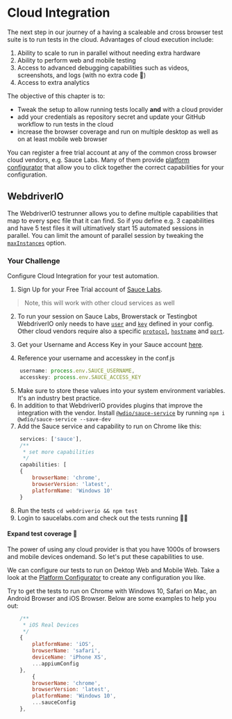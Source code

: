 # Cloud Integration

The next step in our journey of a having a scaleable and cross browser test suite is to run tests in the cloud. Advantages of cloud execution include:
1. Ability to scale to run in parallel without needing extra hardware
2. Ability to perform web and mobile testing
3. Access to advanced debugging capabilities such as videos, screenshots, and logs (with no extra code 🎉)
4. Access to extra analytics

The objective of this chapter is to:

- Tweak the setup to allow running tests locally __and__ with a cloud provider
- add your credentials as repository secret and update your GitHub workflow to run tests in the cloud
- increase the browser coverage and run on multiple desktop as well as on at least mobile web browser

You can register a free trial account at any of the common cross browser cloud vendors, e.g. Sauce Labs. Many of them provide [platform configurator](https://wiki.saucelabs.com/display/DOCS/Platform+Configurator?src=sidebar) that allow you to click together the correct capabilities for your configuration.

## WebdriverIO

The WebdriverIO testrunner allows you to define multiple capabilities that map to every spec file that it can find. So if you define e.g. 3 capabilities and have 5 test files it will ultimatively start 15 automated sessions in parallel. You can limit the amount of parallel session by tweaking the [`maxInstances`](https://webdriver.io/docs/options.html#maxinstances) option.

### Your Challenge

Configure Cloud Integration for your test automation.

1. Sign Up for your Free Trial account of [Sauce Labs](https://saucelabs.com/sign-up).
> Note, this will work with other cloud services as well
2. To run your session on Sauce Labs, Browerstack or Testingbot WebdriverIO only needs to have [`user`](https://webdriver.io/docs/options.html#user) and [`key`](https://webdriver.io/docs/options.html#key) defined in your config. Other cloud vendors require also a specific [`protocol`](https://webdriver.io/docs/options.html#protocol), [`hostname`](https://webdriver.io/docs/options.html#hostname) and [`port`](https://webdriver.io/docs/options.html#port).

3. Get your Username and Access Key in your Sauce account [here](https://app.saucelabs.com/user-settings).

4. Reference your username and accesskey in the conf.js
```js
    username: process.env.SAUCE_USERNAME,
    accesskey: process.env.SAUCE_ACCESS_KEY
```
5. Make sure to store these values into your system environment variables. It's an industry best practice.
6. In addition to that WebdriverIO provides plugins that improve the integration with the vendor. Install [`@wdio/sauce-service`](https://webdriver.io/docs/sauce-service.html) by running `npm i @wdio/sauce-service --save-dev`
7. Add the Sauce service and capability to run on Chrome like this:
```js
    services: ['sauce'],
    /**
     * set more capabilities
     */
    capabilities: [
    {
        browserName: 'chrome',
        browserVersion: 'latest',
        platformName: 'Windows 10'
    }
```
8. Run the tests `cd webdriverio && npm test` 
9. Login to saucelabs.com and check out the tests running 📱🎉

#### Expand test coverage 🥇

The power of using any cloud provider is that you have 1000s of browsers and mobile devices ondemand. So let's put these capabilities to use.

We can configure our tests to run on Dektop Web and Mobile Web. Take a look at the [Platform Configurator](https://wiki.saucelabs.com/display/DOCS/Platform+Configurator#/) to create any configuration you like.

Try to get the tests to run on Chrome with Windows 10, Safari on Mac, an Android Browser and iOS Browser. Below are some examples to help you out:

```js
    /**
     * iOS Real Devices
     */
    {
        platformName: 'iOS',
        browserName: 'safari',
        deviceName: 'iPhone XS',
        ...appiumConfig
    },
        {
        browserName: 'chrome',
        browserVersion: 'latest',
        platformName: 'Windows 10',
        ...sauceConfig
    },

